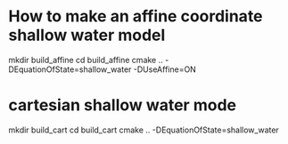 # How to make an affine coordinate shallow water model
mkdir build_affine
cd build_affine
cmake .. -DEquationOfState=shallow_water -DUseAffine=ON

# cartesian shallow water mode
mkdir build_cart
cd build_cart
cmake .. -DEquationOfState=shallow_water
